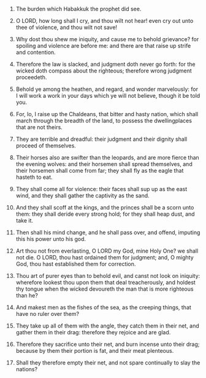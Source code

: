 1. The burden which Habakkuk the prophet did see.

2. O LORD, how long shall I cry, and thou wilt not hear! even cry out
unto thee of violence, and thou wilt not save!

3. Why dost thou shew
me iniquity, and cause me to behold grievance? for spoiling and
violence are before me: and there are that raise up strife and
contention.

4. Therefore the law is slacked, and judgment doth never go forth:
for the wicked doth compass about the righteous; therefore wrong
judgment proceedeth.

5. Behold ye among the heathen, and regard, and wonder marvelously:
for I will work a work in your days which ye will not believe, though
it be told you.

6. For, lo, I raise up the Chaldeans, that bitter and hasty nation,
which shall march through the breadth of the land, to possess the
dwellingplaces that are not theirs.

7. They are terrible and dreadful: their judgment and their dignity
shall proceed of themselves.

8. Their horses also are swifter than the leopards, and are more
fierce than the evening wolves: and their horsemen shall spread
themselves, and their horsemen shall come from far; they shall fly as
the eagle that hasteth to eat.

9. They shall come all for violence: their faces shall sup up as the
east wind, and they shall gather the captivity as the sand.

10. And they shall scoff at the kings, and the princes shall be a
scorn unto them: they shall deride every strong hold; for they shall
heap dust, and take it.

11. Then shall his mind change, and he shall pass over, and offend,
imputing this his power unto his god.

12. Art thou not from everlasting, O LORD my God, mine Holy One? we
shall not die. O LORD, thou hast ordained them for judgment; and, O
mighty God, thou hast established them for correction.

13. Thou art of purer eyes than to behold evil, and canst not look on
iniquity: wherefore lookest thou upon them that deal treacherously,
and holdest thy tongue when the wicked devoureth the man that is more
righteous than he?

14. And makest men as the fishes of the sea, as
the creeping things, that have no ruler over them?

15. They take up
all of them with the angle, they catch them in their net, and gather
them in their drag: therefore they rejoice and are glad.

16. Therefore they sacrifice unto their net, and burn incense unto
their drag; because by them their portion is fat, and their meat
plenteous.

17. Shall they therefore empty their net, and not spare continually
to slay the nations?